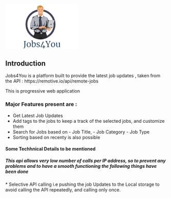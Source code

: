 <img src='./public/Logo.png' width='225'/>
<h2 id='intro'>Introduction</h2>
<p>Jobs4You is a platform built to provide the latest job updates , taken from the API : https://remotive.io/api/remote-jobs </p>
<p> This is progressive web application </p>
<h3> Major Features present are : </h3>
<ul>
<li> Get Latest Job Updates </li>
<li> Add tags to the jobs to keep a track of the selected jobs, and customize them </li>
<li> Search for Jobs based on  - Job Title, - Job Category - Job Type </li>
<li> Sorting based on recenty is also possible </li>
</ul>

<h4>Some Techhnical Details to be mentioned </h4>
<h5> This api allows very low number of calls per IP address, so to prevent any problems and to have a smooth functioning the following things have been done </h5>
* Selective API calling i.e pushing the job Updates to the Local storage to avoid calling the API repeatedly, and calling only once.
